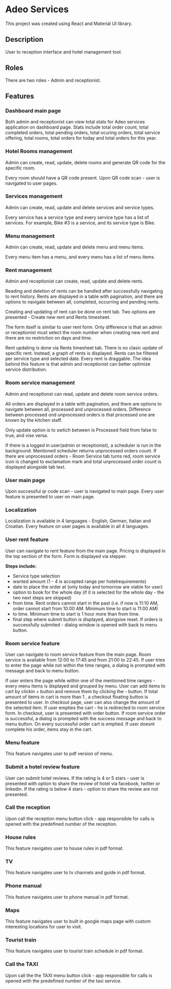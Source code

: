 # Adeo Services

This project was created using React and Material UI library.

## Description

User to reception interface and hotel management tool.

## Roles

There are two roles - Admin and receptionist.

## Features

### Dashboard main page

Both admin and receptionist can view total stats for Adeo services application on dashboard page. Stats include total order count, total completed orders, total
pending orders, total ocuring orders, total service offering, total rooms, total orders for today and total orders for this year.

### Hotel Rooms management

Admin can create, read, update, delete rooms and generate QR code for the specific room. 

Every room should have a QR code present. Upon QR code scan - user is navigated to user pages.

### Services management

Admin can create, read, update and delete services and service types. 

Every service has a service type and every service type has a list of services. For example, Bike #3 is a service, and its service type is Bike. 

### Menu management

Admin can create, read, update and delete menu and menu items.

Every menu item has a menu, and every menu has a list of menu items.

### Rent management

Admin and receptionist can create, read, update and delete rents.

Reading and deletion of rents can be handled after successfully navigating to rent history. Rents are displayed in a table with pagination, and there are options to 
navigate between all, completed, occurring and pending rents.

Creating and updating of rent can be done on rent tab. Two options are presented - Create new rent and Rents timesheet.

The form itself is similar to user rent form. Only difference is that an admin or receptionist must select the room number when 
creating new rent and there are no restriction on days and time.

Rent updating is done via Rents timesheet tab. There is no clasic update of specific rent. Instead, a graph of rents is displayed. Rents can be filtered per 
service type and selected date. Every rent is draggable. The idea behind this feature is that admin and receptionist can better optimize service distribution.

### Room service management

Admin and receptionst can read, update and delete room service orders.

All orders are displayed in a table with pagination, and there are options to navigate between all, processed and unprocessed orders. 
Difference between processed ond unprocessed orders is that processed one are known by the kitchen staff. 

Only update option is to swtich between is Processed field from false to true, and vise versa.

If there is a logged in user(admin or receptionist), a scheduler is run in the background. Mentioned scheduler returns unprocessed orders count. If there are 
unprocessed orders - Room Service tab turns red, room service icon is changed to exclamation mark and total unprocessed order count is displayed alongside tab text.

### User main page

Upon successful qr code scan - user is navigated to main page. Every user feature is presented to user on main page. 

### Localization

Localization is available in 4 languages - English, German, Italian and Croatian. Every feature on user pages is available in all 4 languages.

### User rent feature

User can navigate to rent feature from the main page. Pricing is displayed in the top section of the form. Form is displayed via stepper. 

**Steps include:**
 - Service type selection
 - wanted amount (1 - 4 is accepted range per hotelrequirements) 
 - date to place the order at (only today and tomorrow are viable for user) 
 - option to book for the whole day (if it is selected for the whole day - the two next steps are skipped)
 - from time. Rent orders cannot start in the past (i.e. if now is 11:10 AM, order cannot start from 10:00 AM. Minimum time to start is 11:00 AM)
 - to time. Minimum time to start is 1 hour more than from time.
 - final step where submit button is displayed, alongsise reset. If orders is successfully submited - dialog window is opened with back to menu button.

### Room service feature

User can navigate to room service feature from the main page. Room service is available from 12:00 to 17:45 and from 21:00 to 22:45. If user tries to enter the page 
while not within the time ranges, a dialog is prompted with message and back to menu button. 

If user enters the page while within one of the mentioned time ranges - every menu items is displayed and grouped by menu. User can add items to cart by clickin + button and remove them by clicking the - button. If total amount of items in cart is more than 1 , a checkout floating button is presented to user. In checkout page, user can also change the amount of the selected item. If user empties the cart - he is redirected to room service form. In checkout, user is presented with order button. If room service order is successful, a dialog is prompted with the success message and back to menu button. On every successful order cart is emptied. If user doesnt complete his order, items stay in the cart.

### Menu feature

This feature navigates user to pdf version of menu.

### Submit a hotel review feature

User can submit hotel reviews. If the rating is 4 or 5 stars - user is presented with option to share the review of hotel via facebook, twitter or linkedin. If the rating is below 4 stars - option to share the review are not presented.

### Call the reception

Upon call the reception menu button click - app responsible for calls is opened with the predefined number of the reception.

### House rules

This feature navigates user to house rules in pdf format.

### TV

This feature navigates user to tv channels and guide in pdf format.

### Phone manual

This feature navigates user to phone manual in pdf format.

### Maps

This feature navigates user to built in google maps page with custom interesting locations for user to visit. 

### Tourist train

This feature navigates user to tourist train schedule in pdf format.

### Call the TAXI

Upon call the the TAXI menu button click - app responsible for calls is opened with the predefined number of the taxi service.







